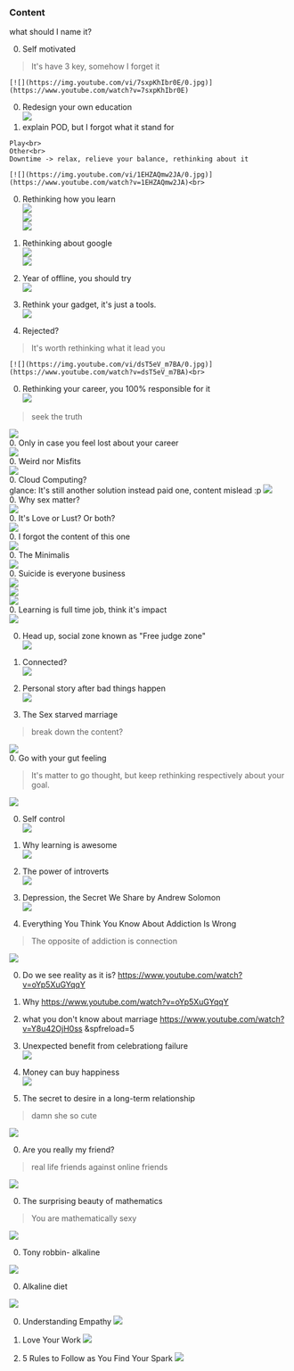 ### Content
  what should I name it?

0. Self motivated<br>
  > It's have 3 key, somehow I forget it

    [![](https://img.youtube.com/vi/7sxpKhIbr0E/0.jpg)](https://www.youtube.com/watch?v=7sxpKhIbr0E)
0. Redesign your own education<br>
    [![](https://img.youtube.com/vi/TUnpSYMNEhY/0.jpg)](https://www.youtube.com/watch?v=TUnpSYMNEhY)
0. explain POD, but I forgot what it stand for<br>
  >
    Play<br>
    Other<br>
    Downtime -> relax, relieve your balance, rethinking about it

    [![](https://img.youtube.com/vi/1EHZAQmw2JA/0.jpg)](https://www.youtube.com/watch?v=1EHZAQmw2JA)<br>

0. Rethinking how you learn<br>
  [![](https://img.youtube.com/vi/Na8m4GPqA30/0.jpg)](https://www.youtube.com/watch?v=Na8m4GPqA30)<br>
  [![](https://img.youtube.com/vi/Q5AgOGhI29Y/0.jpg)](https://www.youtube.com/watch?v=Q5AgOGhI29Y)<br>
  [![](https://img.youtube.com/vi/2Yt6raj-S1M/0.jpg)](https://www.youtube.com/watch?v=2Yt6raj-S1M)<br>

0. Rethinking about google<br>
  [![](https://img.youtube.com/vi/S47ZRF02Cyo/0.jpg)](https://www.youtube.com/watch?v=S47ZRF02Cyo)<br>
  [![](https://img.youtube.com/vi/zzXQDXCfEcA/0.jpg)](https://www.youtube.com/watch?v=zzXQDXCfEcA)<br>
0. Year of offline, you should try<br>
  [![](https://img.youtube.com/vi/trVzyG4zFMU/0.jpg)](https://www.youtube.com/watch?v=trVzyG4zFMU)
0. Rethink your gadget, it's just a tools.<br>
  [![](https://img.youtube.com/vi/Pgo65s1R6TM/0.jpg)](https://www.youtube.com/watch?v=Pgo65s1R6TM)<br>

0. Rejected?<br>
  > It's worth rethinking what it lead you

    [![](https://img.youtube.com/vi/dsT5eV_m7BA/0.jpg)](https://www.youtube.com/watch?v=dsT5eV_m7BA)<br>

0. Rethinking your career, you 100% responsible for it<br>
  [![](https://img.youtube.com/vi/a7gFkUqIv1E/0.jpg)](https://www.youtube.com/watch?v=a7gFkUqIv1E)<br>
  > seek the truth

  [![](https://img.youtube.com/vi/NVPxmz_PvUw/0.jpg)](https://www.youtube.com/watch?v=NVPxmz_PvUw)<br>
0. Only in case you feel lost about your career<br>
    [![](https://img.youtube.com/vi/6MBaFL7sCb8/0.jpg)](https://www.youtube.com/watch?v=6MBaFL7sCb8)<br>
0. Weird nor Misfits<br>
    [![](https://img.youtube.com/vi/WzGkqG9BtYA/0.jpg)](https://www.youtube.com/watch?v=WzGkqG9BtYA)<br>
0. Cloud Computing?<br>
  glance:
    It's still another solution instead paid one, content mislead :p
    [![](https://img.youtube.com/vi/299P2Pgvjjk/0.jpg)](https://www.youtube.com/watch?v=299P2Pgvjjk)<br>
0. Why sex matter?<br>
    [![](https://img.youtube.com/vi/nQcgD5DpVlQ/0.jpg)](https://www.youtube.com/watch?v=nQcgD5DpVlQ)<br>
0. It's Love or Lust? Or both?<br>
  [![](https://img.youtube.com/vi/Siru3n3zIbM/0.jpg)](https://www.youtube.com/watch?v=Siru3n3zIbM)<br>
0. I forgot the content of this one<br>
  [![](https://img.youtube.com/vi/R3FKQNSYoxw/0.jpg)](https://www.youtube.com/watch?v=R3FKQNSYoxw)<br>
0. The Minimalis<br>
  [![](https://img.youtube.com/vi/GgBpyNsS-jU/0.jpg)](https://www.youtube.com/watch?v=GgBpyNsS-jU)<br>
0. Suicide is everyone business<br>
  [![](https://img.youtube.com/vi/XxJCRAv8X4I/0.jpg)](https://www.youtube.com/watch?v=XxJCRAv8X4I)<br>
  [![](https://img.youtube.com/vi/FQhBQXlL1yg/0.jpg)](https://www.youtube.com/watch?v=FQhBQXlL1yg)<br>
  [![](https://img.youtube.com/vi/sorMd2ZHWM8/0.jpg)](https://www.youtube.com/watch?v=GgBpyNsS-jU)<br>
0. Learning is full time job, think it's impact<br>
  [![](https://img.youtube.com/vi/7bB_fVDlvhc/0.jpg)](https://www.youtube.com/watch?v=7bB_fVDlvhc)<br>

0. Head up, social zone known as "Free judge zone"<br>
  [![](https://img.youtube.com/vi/QuaIMgzIOn8/0.jpg)](https://www.youtube.com/watch?v=QuaIMgzIOn8)<br>
0. Connected?<br>
  [![](https://img.youtube.com/vi/D4cV8yfgNyI/0.jpg)](https://www.youtube.com/watch?v=D4cV8yfgNyI)<br>
0. Personal story after bad things happen<br>
  [![](https://img.youtube.com/vi/EOFy8hm9vRY/0.jpg)](https://www.youtube.com/watch?v=EOFy8hm9vRY)<br>

0. The Sex starved marriage<br>
  > break down the content?

  [![](https://img.youtube.com/vi/Ep2MAx95m20/0.jpg)](https://www.youtube.com/watch?v=Ep2MAx95m20)<br>
0. Go with your gut feeling<br>
  > It's matter to go thought, but keep rethinking respectively about your goal.

  [![](https://img.youtube.com/vi/KDQrMoksJ4Q/0.jpg)](https://www.youtube.com/watch?v=KDQrMoksJ4Q)<br>

0. Self control<br>
  [![](https://img.youtube.com/vi/tTb3d5cjSFI/0.jpg)](https://www.youtube.com/watch?v=tTb3d5cjSFI)<br>
0. Why learning is awesome<br>
  [![](https://img.youtube.com/vi/NgDGlcxYrhQ/0.jpg)](https://www.youtube.com/watch?v=NgDGlcxYrhQ)

0. The power of introverts<br>
  [![](https://img.youtube.com/vi/c0KYU2j0TM4/0.jpg)](https://www.youtube.com/watch?v=c0KYU2j0TM4)

0. Depression, the Secret We Share by Andrew Solomon<br>
  [![](https://img.youtube.com/vi/-eBUcBfkVCo/0.jpg)](https://www.youtube.com/watch?v=-eBUcBfkVCo)
0. Everything You Think You Know About Addiction Is Wrong<br>
  > The opposite of addiction is connection

  [![](https://img.youtube.com/vi/PY9DcIMGxMs/0.jpg)](https://www.youtube.com/watch?v=PY9DcIMGxMs)

0. Do we see reality as it is?
  https://www.youtube.com/watch?v=oYp5XuGYqqY
0. Why
  https://www.youtube.com/watch?v=oYp5XuGYqqY

0. what you don't know about marriage
https://www.youtube.com/watch?v=Y8u42OjH0ss &spfreload=5

0. Unexpected benefit from celebrationg failure<br>
[![](https://img.youtube.com/vi/2t13Rq4oc7A/0.jpg)](https://www.youtube.com/watch?v=2t13Rq4oc7A)

0. Money can buy happiness<br>
[![](https://img.youtube.com/vi/ZwGEQcFo9RE/0.jpg)](https://www.youtube.com/watch?v=ZwGEQcFo9RE)

0.  The secret to desire in a long-term relationship<br>
  >  damn she so cute

  [![](https://img.youtube.com/vi/sa0RUmGTCYY/0.jpg)](https://www.youtube.com/watch?v=sa0RUmGTCYY)

0.  Are you really my friend?<br>
  > real life friends against online friends

  [![](https://img.youtube.com/vi/_y7ZgcsvMTo/3.jpg)](https://www.youtube.com/watch?v=_y7ZgcsvMTo)

0.  The surprising beauty of mathematics
  > You are mathematically sexy

  [![](https://img.youtube.com/vi/SEiSloE1r-A/0.jpg)](https://www.youtube.com/watch?v=SEiSloE1r-A)

0. Tony robbin- alkaline

  [![](https://img.youtube.com/vi/wTROvy5442k/0.jpg)](https://www.youtube.com/watch?v=wTROvy5442k)

0.  Alkaline diet

  [![](https://img.youtube.com/vi/qu645wvzMwQ/0.jpg)](https://www.youtube.com/watch?v=qu645wvzMwQ)

0.  Understanding Empathy
  [![](https://img.youtube.com/vi/pi86Nr9Mdms/0.jpg)](https://www.youtube.com/watch?v=pi86Nr9Mdms)

0.  Love Your Work
  [![](https://img.youtube.com/vi/jDIZS4IQlQk/0.jpg)](https://www.youtube.com/watch?v=jDIZS4IQlQk)

0.  5 Rules to Follow as You Find Your Spark
  [![](https://img.youtube.com/vi/8l-YpiiBH4o/0.jpg)](https://www.youtube.com/watch?v=8l-YpiiBH4o)
